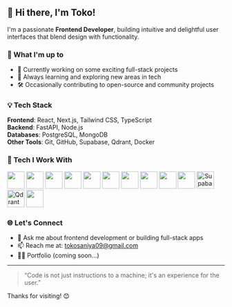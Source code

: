 ## 👋 Hi there, I'm Toko!

I'm a passionate **Frontend Developer**, building intuitive and delightful user interfaces that blend design with functionality.

### 🚀 What I'm up to
- 🔭 Currently working on some exciting full-stack projects  
- 🌱 Always learning and exploring new areas in tech  
- 🛠️ Occasionally contributing to open-source and community projects

### 💡 Tech Stack
**Frontend**: React, Next.js, Tailwind CSS, TypeScript  
**Backend**: FastAPI, Node.js  
**Databases**: PostgreSQL, MongoDB  
**Other Tools**: Git, GitHub, Supabase, Qdrant, Docker

### 🧰 Tech I Work With

<p align="left">
  <!-- Frontend -->
  <img src="https://cdn.jsdelivr.net/gh/devicons/devicon/icons/react/react-original.svg" width="40" height="40"/>
  <img src="https://cdn.jsdelivr.net/gh/devicons/devicon/icons/nextjs/nextjs-original.svg" width="40" height="40"/>
  <img src="https://cdn.jsdelivr.net/gh/devicons/devicon@latest/icons/tailwindcss/tailwindcss-original-wordmark.svg" width="40" height="40"/>
  <img src="https://cdn.jsdelivr.net/gh/devicons/devicon/icons/typescript/typescript-original.svg" width="40" height="40"/>
  
  <!-- Backend -->
  <img src="https://cdn.jsdelivr.net/gh/devicons/devicon/icons/fastapi/fastapi-original.svg" width="40" height="40"/>
  <img src="https://cdn.jsdelivr.net/gh/devicons/devicon/icons/nodejs/nodejs-original.svg" width="40" height="40"/>
  
  <!-- Databases -->
  <img src="https://cdn.jsdelivr.net/gh/devicons/devicon/icons/postgresql/postgresql-original.svg" width="40" height="40"/>
  <img src="https://cdn.jsdelivr.net/gh/devicons/devicon/icons/mongodb/mongodb-original.svg" width="40" height="40"/>
  
  <!-- Tools -->
  <img src="https://cdn.jsdelivr.net/gh/devicons/devicon/icons/git/git-original.svg" width="40" height="40"/>
  <img src="https://cdn.jsdelivr.net/gh/devicons/devicon/icons/github/github-original.svg" width="40" height="40"/>
  <img src="https://cdn.jsdelivr.net/gh/devicons/devicon@latest/icons/supabase/supabase-original.svg" width="40" height="40" title="Supabase"/>
  <img src="https://avatars.githubusercontent.com/u/80498652?s=200&v=4" width="40" height="40" title="Qdrant"/>
  <img src="https://cdn.jsdelivr.net/gh/devicons/devicon/icons/docker/docker-original.svg" width="40" height="40"/>
</p>

### 🌐 Let's Connect
- 💬 Ask me about frontend development or building full-stack apps  
- 📫 Reach me at: [tokosaniya09@gmail.com](mailto:tokosaniya09@gmail.com)  
- 🧑‍💻 Portfolio (coming soon...)

---

> “Code is not just instructions to a machine; it's an experience for the user.”

Thanks for visiting! 😊
